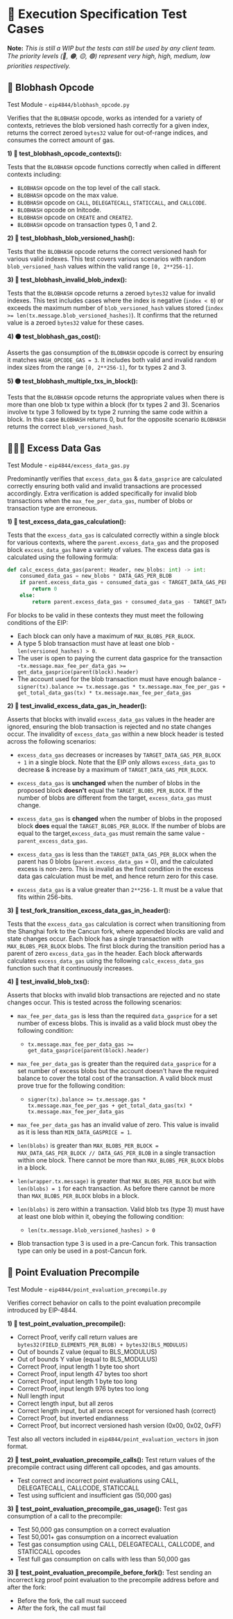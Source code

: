 # 🧪 Execution Specification Test Cases

**Note:** *This is still a WIP but the tests can still be used by any client team. The priority levels (🔴, 🟠, 🟡, 🟢) represent very high, high, medium, low  priorities respectively.*

## 📖 Blobhash Opcode

Test Module - `eip4844/blobhash_opcode.py`

Verifies that the `BLOBHASH` opcode, works as intended for a variety of contexts, retrieves the blob versioned hash correctly for a given index, returns the correct zeroed `bytes32` value for out-of-range indices, and consumes the correct amount of gas.

**1) 🔴 test_blobhash_opcode_contexts():**

Tests that the `BLOBHASH` opcode functions correctly when called in different contexts including:
- `BLOBHASH` opcode on the top level of the call stack.
- `BLOBHASH` opcode on the max value.
- `BLOBHASH` opcode on `CALL`, `DELEGATECALL`, `STATICCALL`, and `CALLCODE`.
- `BLOBHASH` opcode on Initcode.
- `BLOBHASH` opcode on `CREATE` and `CREATE2`.
- `BLOBHASH` opcode on transaction types 0, 1 and 2.

**2) 🔴 test_blobhash_blob_versioned_hash():**

Tests that the `BLOBHASH` opcode returns the correct versioned hash for various valid indexes. This test covers various scenarios with random `blob_versioned_hash` values within the valid range `[0, 2**256-1]`.

**3) 🔴 test_blobhash_invalid_blob_index():**

Tests that the `BLOBHASH` opcode returns a zeroed `bytes32` value for invalid indexes. This test includes cases where the index is negative (`index < 0`) or exceeds the maximum number of `blob_versioned_hash` values stored (`index >= len(tx.message.blob_versioned_hashes)`). It confirms that the returned value is a zeroed `bytes32` value for these cases.

**4) 🟠 test_blobhash_gas_cost():**

Asserts the gas consumption of the `BLOBHASH` opcode is correct by ensuring it matches `HASH_OPCODE_GAS = 3`. It includes both valid and invalid random index sizes from the range `[0, 2**256-1]`, for tx types 2 and 3.

**5) 🟡 test_blobhash_multiple_txs_in_block():**

Tests that the `BLOBHASH` opcode returns the appropriate values when there is more than one blob tx type within a block (for tx types 2 and 3). Scenarios involve tx type 3 followed by tx type 2 running the same code within a block. In this case `BLOBHASH` returns 0, but for the opposite scenario `BLOBHASH` returns the correct `blob_versioned_hash`.


## 💽⛽💸 Excess Data Gas

Test Module - `eip4844/excess_data_gas.py`

Predominantly verifies that `excess_data_gas` & `data_gasprice` are calculated correctly ensuring both valid and invalid transactions are processed accordingly. Extra verification is added specifically for invalid blob transactions when the `max_fee_per_data_gas`, number of blobs or transaction type are erroneous. 

**1) 🔴 test_excess_data_gas_calculation():**

Tests that the `excess_data_gas` is calculated correctly within a single block for various contexts, where the `parent.excess_data_gas` and the proposed block `excess_data_gas` have a variety of values. The excess data gas is calculated using the following formula:

```python
def calc_excess_data_gas(parent: Header, new_blobs: int) -> int:
    consumed_data_gas = new_blobs * DATA_GAS_PER_BLOB
    if parent.excess_data_gas + consumed_data_gas < TARGET_DATA_GAS_PER_BLOCK:
        return 0
    else:
        return parent.excess_data_gas + consumed_data_gas - TARGET_DATA_GAS_PER_BLOCK
```

For blocks to be valid in these contexts they must meet the following conditions of the EIP:
  - Each block can only have a maximum of `MAX_BLOBS_PER_BLOCK`.
  - A type 5 blob transaction must have at least one blob - `len(versioned_hashes) > 0`.
  - The user is open to paying the current data gasprice for the transaction -`tx.message.max_fee_per_data_gas >= get_data_gasprice(parent(block).header)`
  - The account used for the blob transaction must have enough balance - `signer(tx).balance >= tx.message.gas * tx.message.max_fee_per_gas + get_total_data_gas(tx) * tx.message.max_fee_per_data_gas`
  
**2) 🔴 test_invalid_excess_data_gas_in_header():**

Asserts that blocks with invalid `excess_data_gas` values in the header are ignored, ensuring the blob transaction is rejected and no state changes occur. The invalidity of `excess_data_gas` within a new block header is tested across the following scenarios:

- `excess_data_gas` decreases or increases by `TARGET_DATA_GAS_PER_BLOCK + 1` in a single block. Note that the EIP only allows `excess_data_gas` to decrease & increase by a maximum of `TARGET_DATA_GAS_PER_BLOCK`.

- `excess_data_gas` is **unchanged** when the number of blobs in the proposed block **doesn't** equal the `TARGET_BLOBS_PER_BLOCK`. If the number of blobs are different from the target, `excess_data_gas` must change. 

- `excess_data_gas` is **changed** when the number of blobs in the proposed block **does** equal the `TARGET_BLOBS_PER_BLOCK`. If the number of blobs are equal to the target,`excess_data_gas` must remain the same value - `parent_excess_data_gas`.

- `excess_data_gas` is less than the `TARGET_DATA_GAS_PER_BLOCK` when the parent has 0 blobs (`parent.excess_data_gas` = 0), and the calculated excess is non-zero. This is invalid as the first condition in the excess data gas calculation must be met, and hence return zero for this case. 

- `excess_data_gas` is a value greater than `2**256-1`. It must be a value that fits within 256-bits.

**3) 🔴 test_fork_transition_excess_data_gas_in_header():**

Tests that the `excess_data_gas` calculation is correct when transitioning from the Shanghai fork to the Cancun fork, where appended blocks are valid and state changes occur. Each block has a single transaction with `MAX_BLOBS_PER_BLOCK` blobs. The first block during the transition period has a parent of zero `excess_data_gas` in the header. Each block afterwards calculates `excess_data_gas` using the following `calc_excess_data_gas` function such that it continuously increases.

**4) 🔴 test_invalid_blob_txs():**

Asserts that blocks with invalid blob transactions are rejected and no state changes occur. This is tested across the following scenarios:

- `max_fee_per_data_gas` is less than the required `data_gasprice` for a set number of excess blobs. This is invalid as a valid block must obey the following condition:
  - `tx.message.max_fee_per_data_gas >= get_data_gasprice(parent(block).header)`

- `max_fee_per_data_gas` is greater than the required `data_gasprice` for a set number of excess blobs but the account doesn't have the required balance to cover the total cost of the transaction. A valid block must prove true for the following condition: 
  - `signer(tx).balance >= tx.message.gas * tx.message.max_fee_per_gas + get_total_data_gas(tx) * tx.message.max_fee_per_data_gas`

- `max_fee_per_data_gas` has an invalid value of zero. This value is invalid as it is less than `MIN_DATA_GASPRICE = 1`.

- `len(blobs)` is greater than `MAX_BLOBS_PER_BLOCK =  MAX_DATA_GAS_PER_BLOCK // DATA_GAS_PER_BLOB` in a single transaction within one block. There cannot be more than `MAX_BLOBS_PER_BLOCK` blobs in a block.

- `len(wrapper.tx.message)` is greater that `MAX_BLOBS_PER_BLOCK` but with `len(blobs) = 1` for each transaction. As before there cannot be more than `MAX_BLOBS_PER_BLOCK` blobs in a block.

- `len(blobs)` is zero within a transaction. Valid blob txs (type 3) must have at least one blob within it, obeying the following condition:
  - `len(tx.message.blob_versioned_hashes) > 0`

- Blob transaction type 3 is used in a pre-Cancun fork. This transaction type can only be used in a post-Cancun fork.

## 📖 Point Evaluation Precompile

Test Module - `eip4844/point_evaluation_precompile.py`

Verifies correct behavior on calls to the point evaluation precompile introduced by EIP-4844.

**1) 🔴 test_point_evaluation_precompile():**

- Correct Proof, verify call return values are `bytes32(FIELD_ELEMENTS_PER_BLOB) + bytes32(BLS_MODULUS)`
- Out of bounds Z value (equal to BLS_MODULUS)
- Out of bounds Y value (equal to BLS_MODULUS)
- Correct Proof, input length 1 byte too short
- Correct Proof, input length 47 bytes too short
- Correct Proof, input length 1 byte too long
- Correct Proof, input length 976 bytes too long
- Null length input
- Correct length input, but all zeros
- Correct length input, but all zeros except for versioned hash (correct)
- Correct Proof, but inverted endianness
- Correct Proof, but incorrect versioned hash version (0x00, 0x02, 0xFF)

Test also all vectors included in `eip4844/point_evaluation_vectors` in json format.

**2) 🔴 test_point_evaluation_precompile_calls():**
Test return values of the precompile contract using different call opcodes, and gas amounts.
- Test correct and incorrect point evaluations using CALL, DELEGATECALL, CALLCODE, STATICCALL
- Test using sufficient and insufficient gas (50,000 gas)

**3) 🔴 test_point_evaluation_precompile_gas_usage():**
Test gas consumption of a call to the precompile:
- Test 50,000 gas consumption on a correct evaluation
- Test 50,001+ gas consumption on a incorrect evaluation
- Test gas consumption using CALL, DELEGATECALL, CALLCODE, and STATICCALL opcodes
- Test full gas consumption on calls with less than 50,000 gas

**3) 🔴 test_point_evaluation_precompile_before_fork():**
Test sending an incorrect kzg proof point evaluation to the precompile address before and after the fork:
- Before the fork, the call must succeed
- After the fork, the call must fail